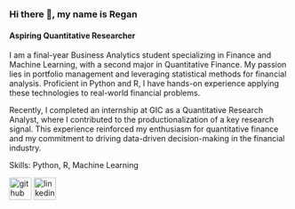 ### Hi there 👋, my name is Regan
#### Aspiring Quantitative Researcher
I am a final-year Business Analytics student specializing in Finance and Machine Learning, with a second major in Quantitative Finance. My passion lies in portfolio management and leveraging statistical methods for financial analysis. Proficient in Python and R, I have hands-on experience applying these technologies to real-world financial problems.

Recently, I completed an internship at GIC as a Quantitative Research Analyst, where I contributed to the productionalization of a key research signal. This experience reinforced my enthusiasm for quantitative finance and my commitment to driving data-driven decision-making in the financial industry.

Skills: Python, R, Machine Learning



[<img src='https://cdn.jsdelivr.net/npm/simple-icons@3.0.1/icons/github.svg' alt='github' height='40'>](https://github.com/ReganKvioke)  [<img src='https://cdn.jsdelivr.net/npm/simple-icons@3.0.1/icons/linkedin.svg' alt='linkedin' height='40'>](https://www.linkedin.com/in/regan-tung/)  



<!--
**ReganKvioke/ReganKvioke** is a ✨ _special_ ✨ repository because its `README.md` (this file) appears on your GitHub profile.

Here are some ideas to get you started:

- 🔭 I’m currently working on ...
- 🌱 I’m currently learning ...
- 👯 I’m looking to collaborate on ...
- 🤔 I’m looking for help with ...
- 💬 Ask me about ...
- 📫 How to reach me: ...
- 😄 Pronouns: ...
- ⚡ Fun fact: ...
-->
